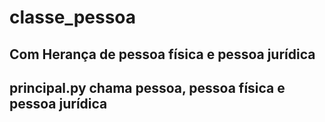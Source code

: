 # classe_pessoa

## Com Herança de pessoa física e pessoa jurídica

## principal.py chama pessoa, pessoa física e pessoa jurídica
